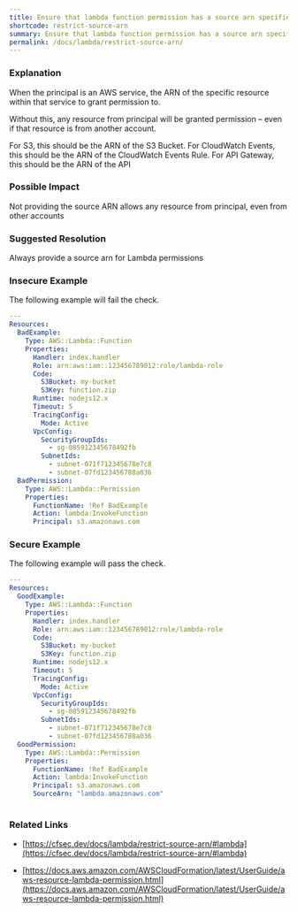 ```yaml
---
title: Ensure that lambda function permission has a source arn specified
shortcode: restrict-source-arn
summary: Ensure that lambda function permission has a source arn specified 
permalink: /docs/lambda/restrict-source-arn/
---
```


### Explanation

When the principal is an AWS service, the ARN of the specific resource within that service to grant permission to. 

Without this, any resource from principal will be granted permission – even if that resource is from another account. 

For S3, this should be the ARN of the S3 Bucket. For CloudWatch Events, this should be the ARN of the CloudWatch Events Rule. For API Gateway, this should be the ARN of the API

### Possible Impact
Not providing the source ARN allows any resource from principal, even from other accounts

### Suggested Resolution
Always provide a source arn for Lambda permissions


### Insecure Example

The following example will fail the  check.

```yaml
---
Resources:
  BadExample:
    Type: AWS::Lambda::Function
    Properties:
      Handler: index.handler
      Role: arn:aws:iam::123456789012:role/lambda-role
      Code:
        S3Bucket: my-bucket
        S3Key: function.zip
      Runtime: nodejs12.x
      Timeout: 5
      TracingConfig:
        Mode: Active
      VpcConfig:
        SecurityGroupIds:
          - sg-085912345678492fb
        SubnetIds:
          - subnet-071f712345678e7c8
          - subnet-07fd123456788a036
  BadPermission:
    Type: AWS::Lambda::Permission
    Properties:
      FunctionName: !Ref BadExample
      Action: lambda:InvokeFunction
      Principal: s3.amazonaws.com


```



### Secure Example

The following example will pass the  check.

```yaml
---
Resources:
  GoodExample:
    Type: AWS::Lambda::Function
    Properties:
      Handler: index.handler
      Role: arn:aws:iam::123456789012:role/lambda-role
      Code:
        S3Bucket: my-bucket
        S3Key: function.zip
      Runtime: nodejs12.x
      Timeout: 5
      TracingConfig:
        Mode: Active
      VpcConfig:
        SecurityGroupIds:
          - sg-085912345678492fb
        SubnetIds:
          - subnet-071f712345678e7c8
          - subnet-07fd123456788a036
  GoodPermission:
    Type: AWS::Lambda::Permission
    Properties:
      FunctionName: !Ref BadExample
      Action: lambda:InvokeFunction
      Principal: s3.amazonaws.com
      SourceArn: "lambda.amazonaws.com"
  

```




### Related Links


- [https://cfsec.dev/docs/lambda/restrict-source-arn/#lambda](https://cfsec.dev/docs/lambda/restrict-source-arn/#lambda)

- [https://docs.aws.amazon.com/AWSCloudFormation/latest/UserGuide/aws-resource-lambda-permission.html](https://docs.aws.amazon.com/AWSCloudFormation/latest/UserGuide/aws-resource-lambda-permission.html)


